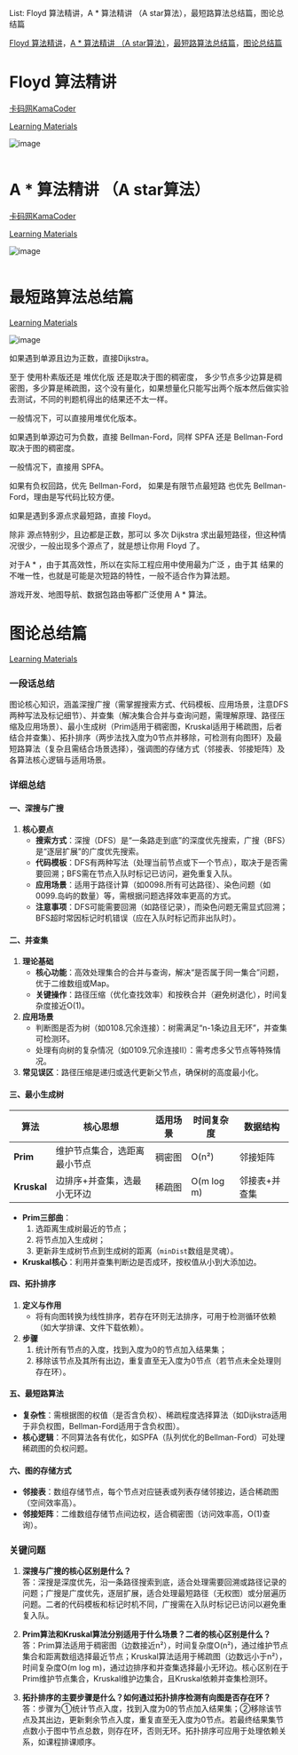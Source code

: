 List: Floyd 算法精讲，A * 算法精讲 （A star算法），最短路算法总结篇，图论总结篇

[Floyd 算法精讲](#01)，[A * 算法精讲 （A star算法）](#02)，[最短路算法总结篇](#03)，[图论总结篇](#04)

# <span id="01">Floyd 算法精讲</span>

[卡码网KamaCoder](https://kamacoder.com/problempage.php?pid=1155) 

[Learning Materials](https://www.programmercarl.com/kamacoder/0097.%E5%B0%8F%E6%98%8E%E9%80%9B%E5%85%AC%E5%9B%AD.html#%E6%80%9D%E8%B7%AF)

![image](../images/GraphTheory(10)-1.png)

```python

```

# <span id="02">A * 算法精讲 （A star算法）</span>

[卡码网KamaCoder](https://kamacoder.com/problempage.php?pid=1203) 

[Learning Materials](https://www.programmercarl.com/kamacoder/0126.%E9%AA%91%E5%A3%AB%E7%9A%84%E6%94%BB%E5%87%BBastar.html)

![image](../images/GraphTheory(10)-2.png)

```python

```

# <span id="03">最短路算法总结篇</span>


[Learning Materials](https://www.programmercarl.com/kamacoder/%E6%9C%80%E7%9F%AD%E8%B7%AF%E9%97%AE%E9%A2%98%E6%80%BB%E7%BB%93%E7%AF%87.html)

![image](../images/GraphTheory(10)-3.png)

如果遇到单源且边为正数，直接Dijkstra。

至于 使用朴素版还是 堆优化版 还是取决于图的稠密度， 多少节点多少边算是稠密图，多少算是稀疏图，这个没有量化，如果想量化只能写出两个版本然后做实验去测试，不同的判题机得出的结果还不太一样。

一般情况下，可以直接用堆优化版本。

如果遇到单源边可为负数，直接 Bellman-Ford，同样 SPFA 还是 Bellman-Ford 取决于图的稠密度。

一般情况下，直接用 SPFA。

如果有负权回路，优先 Bellman-Ford， 如果是有限节点最短路 也优先 Bellman-Ford，理由是写代码比较方便。

如果是遇到多源点求最短路，直接 Floyd。

除非 源点特别少，且边都是正数，那可以 多次 Dijkstra 求出最短路径，但这种情况很少，一般出现多个源点了，就是想让你用 Floyd 了。

对于A * ，由于其高效性，所以在实际工程应用中使用最为广泛 ，由于其 结果的不唯一性，也就是可能是次短路的特性，一般不适合作为算法题。

游戏开发、地图导航、数据包路由等都广泛使用 A * 算法。

# <span id="04">图论总结篇</span>


[Learning Materials](https://www.programmercarl.com/kamacoder/%E5%9B%BE%E8%AE%BA%E6%80%BB%E7%BB%93%E7%AF%87.html)



### 一段话总结

图论核心知识，涵盖深搜广搜（需掌握搜索方式、代码模板、应用场景，注意DFS两种写法及标记细节）、并查集（解决集合合并与查询问题，需理解原理、路径压缩及应用场景）、最小生成树（Prim适用于稠密图，Kruskal适用于稀疏图，后者结合并查集）、拓扑排序（两步法找入度为0节点并移除，可检测有向图环）及最短路算法（复杂且需结合场景选择），强调图的存储方式（邻接表、邻接矩阵）及各算法核心逻辑与适用场景。


### 详细总结
#### 一、深搜与广搜
1. **核心要点**  
   - **搜索方式**：深搜（DFS）是“一条路走到底”的深度优先搜索，广搜（BFS）是“逐层扩展”的广度优先搜索。  
   - **代码模板**：DFS有两种写法（处理当前节点或下一个节点），取决于是否需要回溯；BFS需在节点入队时标记已访问，避免重复入队。  
   - **应用场景**：适用于路径计算（如0098.所有可达路径）、染色问题（如0099.岛屿的数量）等，需根据问题选择效率更高的方式。  
   - **注意事项**：DFS可能需要回溯（如路径记录），而染色问题无需显式回溯；BFS超时常因标记时机错误（应在入队时标记而非出队时）。

#### 二、并查集
1. **理论基础**  
   - **核心功能**：高效处理集合的合并与查询，解决“是否属于同一集合”问题，优于二维数组或Map。  
   - **关键操作**：路径压缩（优化查找效率）和按秩合并（避免树退化），时间复杂度接近O(1)。  
2. **应用场景**  
   - 判断图是否为树（如0108.冗余连接）：树需满足“n-1条边且无环”，并查集可检测环。  
   - 处理有向树的复杂情况（如0109.冗余连接II）：需考虑多父节点等特殊情况。  
3. **常见误区**：路径压缩是递归或迭代更新父节点，确保树的高度最小化。

#### 三、最小生成树
| 算法       | 核心思想                | 适用场景   | 时间复杂度 | 数据结构       |
|------------|-------------------------|------------|------------|----------------|
| **Prim**   | 维护节点集合，选距离最小节点 | 稠密图     | O(n²)      | 邻接矩阵       |
| **Kruskal** | 边排序+并查集，选最小无环边 | 稀疏图     | O(m log m) | 邻接表+并查集  |
- **Prim三部曲**：  
  1. 选距离生成树最近的节点；  
  2. 将节点加入生成树；  
  3. 更新非生成树节点到生成树的距离（`minDist`数组是灵魂）。  
- **Kruskal核心**：利用并查集判断边是否成环，按权值从小到大添加边。

#### 四、拓扑排序
1. **定义与作用**  
   - 将有向图转换为线性排序，若存在环则无法排序，可用于检测循环依赖（如大学排课、文件下载依赖）。  
2. **步骤**  
   1. 统计所有节点的入度，找到入度为0的节点加入结果集；  
   2. 移除该节点及其所有出边，重复直至无入度为0节点（若节点未全处理则存在环）。  

#### 五、最短路算法
- **复杂性**：需根据图的权值（是否含负权）、稀疏程度选择算法（如Dijkstra适用于非负权图，Bellman-Ford适用于含负权图）。  
- **核心逻辑**：不同算法各有优化，如SPFA（队列优化的Bellman-Ford）可处理稀疏图的负权问题。

#### 六、图的存储方式
- **邻接表**：数组存储节点，每个节点对应链表或列表存储邻接边，适合稀疏图（空间效率高）。  
- **邻接矩阵**：二维数组存储节点间边权，适合稠密图（访问效率高，O(1)查询）。

### 关键问题
1. **深搜与广搜的核心区别是什么？**  
   答：深搜是深度优先，沿一条路径搜索到底，适合处理需要回溯或路径记录的问题；广搜是广度优先，逐层扩展，适合处理最短路径（无权图）或分层遍历问题。二者的代码模板和标记时机不同，广搜需在入队时标记已访问以避免重复入队。

2. **Prim算法和Kruskal算法分别适用于什么场景？二者的核心区别是什么？**  
   答：Prim算法适用于稠密图（边数接近n²），时间复杂度O(n²)，通过维护节点集合和距离数组选择最近节点；Kruskal算法适用于稀疏图（边数远小于n²），时间复杂度O(m log m)，通过边排序和并查集选择最小无环边。核心区别在于Prim维护节点集合，Kruskal维护边集合，且Kruskal依赖并查集检测环。

3. **拓扑排序的主要步骤是什么？如何通过拓扑排序检测有向图是否存在环？**  
   答：步骤为①统计节点入度，找到入度为0的节点加入结果集；②移除该节点及其出边，更新剩余节点入度，重复直至无入度为0节点。若最终结果集节点数小于图中节点总数，则存在环，否则无环。拓扑排序可应用于处理依赖关系，如课程排课顺序。
